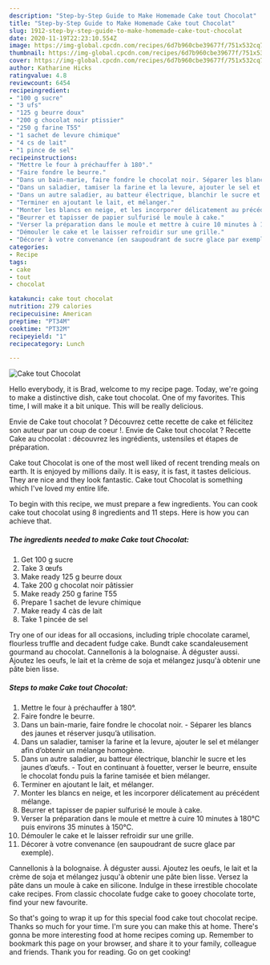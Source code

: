 ```yaml
---
description: "Step-by-Step Guide to Make Homemade Cake tout Chocolat"
title: "Step-by-Step Guide to Make Homemade Cake tout Chocolat"
slug: 1912-step-by-step-guide-to-make-homemade-cake-tout-chocolat
date: 2020-11-19T22:23:10.554Z
image: https://img-global.cpcdn.com/recipes/6d7b960cbe39677f/751x532cq70/cake-tout-chocolat-photo-principale-de-la-recette.jpg
thumbnail: https://img-global.cpcdn.com/recipes/6d7b960cbe39677f/751x532cq70/cake-tout-chocolat-photo-principale-de-la-recette.jpg
cover: https://img-global.cpcdn.com/recipes/6d7b960cbe39677f/751x532cq70/cake-tout-chocolat-photo-principale-de-la-recette.jpg
author: Katharine Hicks
ratingvalue: 4.8
reviewcount: 6454
recipeingredient:
- "100 g sucre"
- "3 ufs"
- "125 g beurre doux"
- "200 g chocolat noir ptissier"
- "250 g farine T55"
- "1 sachet de levure chimique"
- "4 cs de lait"
- "1 pince de sel"
recipeinstructions:
- "Mettre le four à préchauffer à 180°."
- "Faire fondre le beurre."
- "Dans un bain-marie, faire fondre le chocolat noir. Séparer les blancs des jaunes et réserver jusqu’à utilisation."
- "Dans un saladier, tamiser la farine et la levure, ajouter le sel et mélanger afin d’obtenir un mélange homogène."
- "Dans un autre saladier, au batteur électrique, blanchir le sucre et les jaunes d’œufs. Tout en continuant à fouetter, verser le beurre, ensuite le chocolat fondu puis la farine tamisée et bien mélanger."
- "Terminer en ajoutant le lait, et mélanger."
- "Monter les blancs en neige, et les incorporer délicatement au précédent mélange."
- "Beurrer et tapisser de papier sulfurisé le moule à cake."
- "Verser la préparation dans le moule et mettre à cuire 10 minutes à 180°C puis environs 35 minutes à 150°C."
- "Démouler le cake et le laisser refroidir sur une grille."
- "Décorer à votre convenance (en saupoudrant de sucre glace par exemple)."
categories:
- Recipe
tags:
- cake
- tout
- chocolat

katakunci: cake tout chocolat 
nutrition: 279 calories
recipecuisine: American
preptime: "PT34M"
cooktime: "PT32M"
recipeyield: "1"
recipecategory: Lunch

---
```



![Cake tout Chocolat](https://img-global.cpcdn.com/recipes/6d7b960cbe39677f/751x532cq70/cake-tout-chocolat-photo-principale-de-la-recette.jpg)

Hello everybody, it is Brad, welcome to my recipe page. Today, we're going to make a distinctive dish, cake tout chocolat. One of my favorites. This time, I will make it a bit unique. This will be really delicious.

Envie de Cake tout chocolat ? Découvrez cette recette de cake et félicitez son auteur par un coup de coeur !. Envie de Cake tout chocolat ? Recette Cake au chocolat : découvrez les ingrédients, ustensiles et étapes de préparation.

Cake tout Chocolat is one of the most well liked of recent trending meals on earth. It is enjoyed by millions daily. It is easy, it is fast, it tastes delicious. They are nice and they look fantastic. Cake tout Chocolat is something which I've loved my entire life.


To begin with this recipe, we must prepare a few ingredients. You can cook cake tout chocolat using 8 ingredients and 11 steps. Here is how you can achieve that.

<!--inarticleads1-->

##### The ingredients needed to make Cake tout Chocolat:

1. Get 100 g sucre
1. Take 3 œufs
1. Make ready 125 g beurre doux
1. Take 200 g chocolat noir pâtissier
1. Make ready 250 g farine T55
1. Prepare 1 sachet de levure chimique
1. Make ready 4 càs de lait
1. Take 1 pincée de sel


Try one of our ideas for all occasions, including triple chocolate caramel, flourless truffle and decadent fudge cake. Bundt cake scandaleusement gourmand au chocolat. Cannellonis à la bolognaise. À déguster aussi. Ajoutez les oeufs, le lait et la crème de soja et mélangez jusqu&#39;à obtenir une pâte bien lisse. 

<!--inarticleads2-->

##### Steps to make Cake tout Chocolat:

1. Mettre le four à préchauffer à 180°.
1. Faire fondre le beurre.
1. Dans un bain-marie, faire fondre le chocolat noir. - Séparer les blancs des jaunes et réserver jusqu’à utilisation.
1. Dans un saladier, tamiser la farine et la levure, ajouter le sel et mélanger afin d’obtenir un mélange homogène.
1. Dans un autre saladier, au batteur électrique, blanchir le sucre et les jaunes d’œufs. - Tout en continuant à fouetter, verser le beurre, ensuite le chocolat fondu puis la farine tamisée et bien mélanger.
1. Terminer en ajoutant le lait, et mélanger.
1. Monter les blancs en neige, et les incorporer délicatement au précédent mélange.
1. Beurrer et tapisser de papier sulfurisé le moule à cake.
1. Verser la préparation dans le moule et mettre à cuire 10 minutes à 180°C puis environs 35 minutes à 150°C.
1. Démouler le cake et le laisser refroidir sur une grille.
1. Décorer à votre convenance (en saupoudrant de sucre glace par exemple).


Cannellonis à la bolognaise. À déguster aussi. Ajoutez les oeufs, le lait et la crème de soja et mélangez jusqu&#39;à obtenir une pâte bien lisse. Versez la pâte dans un moule à cake en silicone. Indulge in these irrestible chocolate cake recipes. From classic chocolate fudge cake to gooey chocolate torte, find your new favourite. 

So that's going to wrap it up for this special food cake tout chocolat recipe. Thanks so much for your time. I'm sure you can make this at home. There's gonna be more interesting food at home recipes coming up. Remember to bookmark this page on your browser, and share it to your family, colleague and friends. Thank you for reading. Go on get cooking!
